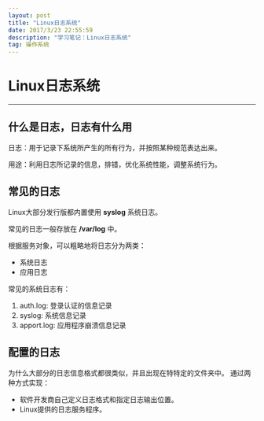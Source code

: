 ```yaml
---
layout: post
title: "Linux日志系统"
date: 2017/3/23 22:55:59 
description: "学习笔记：Linux日志系统"
tag: 操作系统
---
```


# Linux日志系统

---


## 什么是日志，日志有什么用
日志：用于记录下系统所产生的所有行为，并按照某种规范表达出来。

用途：利用日志所记录的信息，排错，优化系统性能，调整系统行为。


## 常见的日志
Linux大部分发行版都内置使用 **syslog** 系统日志。

常见的日志一般存放在 **/var/log** 中。

根据服务对象，可以粗略地将日志分为两类：

* 系统日志
* 应用日志


常见的系统日志有：

1. auth.log: 登录认证的信息记录
2. syslog: 系统信息记录
3. apport.log: 应用程序崩溃信息记录


## 配置的日志
为什么大部分的日志信息格式都很类似，并且出现在特特定的文件夹中。
通过两种方式实现：

* 软件开发商自己定义日志格式和指定日志输出位置。
* Linux提供的日志服务程序。

